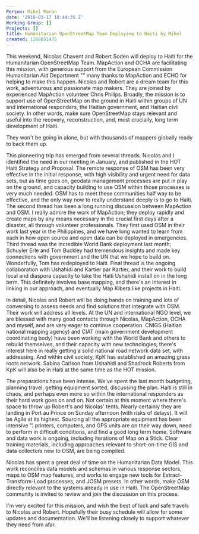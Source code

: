 ```yaml
---
Person: Mikel Maron
date: '2010-03-17 18:44:35 Z'
Working Group: []
Projects: []
title: Humanitarian OpenStreetMap Team Deploying to Haiti by Mikel
created: 1268851475
---
```

<p>This weekend, Nicolas Chavent and Robert Soden will deploy to Haiti for the Humanitarian OpenStreetMap Team. MapAction and OCHA are facilitating this mission, with generous support from the European Commission Humanitarian Aid Department "” many thanks to MapAction and ECHO for helping to make this happen. Nicolas and Robert are a dream team for this work, adventurous and passionate map makers. They are joined by experienced MapAction volunteer Chris Philips. Broadly, the mission is to support use of OpenStreetMap on the ground in Haiti within groups of UN and international responders, the Haitian government, and Haitian civil society. In other words, make sure OpenStreetMap stays relevant and useful into the recovery, reconstruction, and, most crucially, long term development of Haiti.</p><p>They won't be going in alone, but with thousands of mappers globally ready to back them up.</p><p>This pioneering trip has emerged from several threads. Nicolas and I identified the need in our meeting in January, and published in the HOT Haiti Strategy and Proposal. The remote response of OSM has been very effective in the initial response, with high visibility and urgent need for data sets, but as time goes on, geodata management processes are put in play on the ground, and capacity building to use OSM within those processes is very much needed. OSM has to meet these communities half way to be effective, and the only way now to really understand deeply is to go to Haiti. The second thread has been a long running discussion between MapAction and OSM. I really admire the work of MapAction; they deploy rapidly and create maps by any means necessary in the crucial first days after a disaster, all through volunteer professionals. They first used OSM in their work last year in the Philippines, and we have long wanted to learn from each in how open source and open data can be deployed in emergencies. Third thread was the incredible World Bank deployment last month; Schuyler Erle and Tom Buckley had tremendous insights and made key connections with government and the UN that we hope to build on. Wonderfully, Tom has redeployed to Haiti. Final thread is the ongoing collaboration with Ushahidi and Kartier par Kartier, and their work to build local and diaspora capacity to take the Haiti Ushahidi install on in the long term. This definitely involves base mapping, and there's an interest in linking in our approach, and eventually Map Kibera like projects in Haiti.</p><p>In detail, Nicolas and Robert will be doing hands on training and lots of conversing to assess needs and find solutions that integrate with OSM. Their work will address all levels. At the UN and international NGO level, we are blessed with many good contacts through Nicolas, MapAction, OCHA and myself, and are very eager to continue cooperation. CNIGS (Haitian national mapping agency) and CIAT (main government development coordinating body) have been working with the World Bank and others to rebuild themselves, and their capacity with new technologies; there's interest here in really getting a solid national road network data set, with addressing. And within civil society, KpK has established an amazing grass roots network. Sabina Carlson from Ushahidi and Shadrock Roberts from KpK will also be in Haiti at the same time as the HOT mission.</p><p>The preparations have been intense. We've spent the last month budgeting, planning travel, getting equipment sorted, discussing the plan. Haiti is still in chaos, and perhaps even more so within the international responders as their hard work goes on and on. Not certain at this moment where there's space to throw up Robert's and Nicolas' tents. Nearly certainly they are landing in Port au Prince on Sunday afternoon (with risks of delays). It will be Agile at its highest. Sourcing all the appropriate equipment has been intensive "¦ printers, computers, and GPS units are on their way down, need to perform in difficult conditions, and find a good long term home. Software and data work is ongoing, including iterations of Map on a Stick. Clear training materials, including approaches relevant to short-on-time GIS and data collectors new to OSM, are being compiled.</p><p>Nicolas has spent a great deal of time on the Humanitarian Data Model. This work reconciles data models and schemas in various response sectors, maps to OSM map features, and works to engage new tools for Extract-Transform-Load processes, and JOSM presets. In other words, make OSM directly relevant to the systems already in use in Haiti. The OpenStreetMap community is invited to review and join the discussion on this process.</p><p>I'm very excited for this mission, and wish the best of luck and safe travels to Nicolas and Robert. Hopefully their busy schedule will allow for some updates and documentation. We'll be listening closely to support whatever they need from afar.</p>
